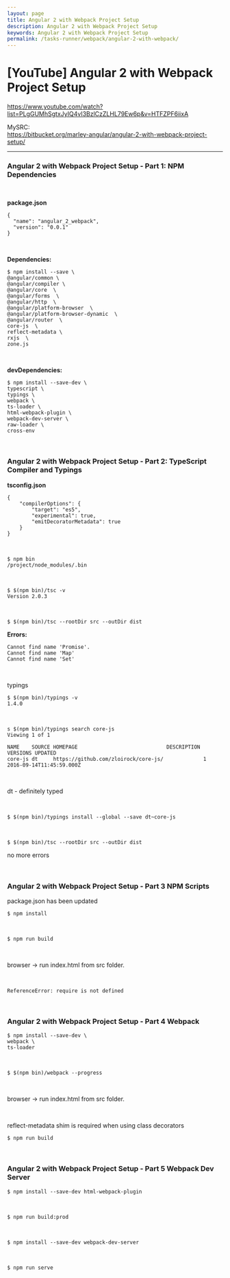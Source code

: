 ```yaml
---
layout: page
title: Angular 2 with Webpack Project Setup
description: Angular 2 with Webpack Project Setup
keywords: Angular 2 with Webpack Project Setup
permalink: /tasks-runner/webpack/angular-2-with-webpack/
---
```


# [YouTube] Angular 2 with Webpack Project Setup

https://www.youtube.com/watch?list=PLgGUMhSgtxJyIQ4vI3BzlCzZLHL79Ew6p&v=HTFZPF6iixA

MySRC:  
https://bitbucket.org/marley-angular/angular-2-with-webpack-project-setup/

---

### Angular 2 with Webpack Project Setup - Part 1: NPM Dependencies

<br/>

**package.json**

    {
      "name": "angular_2_webpack",
      "version": "0.0.1"
    }

<br/>

**Dependencies:**

    $ npm install --save \
    @angular/common \
    @angular/compiler \
    @angular/core  \
    @angular/forms  \
    @angular/http  \
    @angular/platform-browser  \
    @angular/platform-browser-dynamic  \
    @angular/router  \
    core-js  \
    reflect-metadata \
    rxjs  \
    zone.js

<br/>

**devDependencies:**

    $ npm install --save-dev \
    typescript \
    typings \
    webpack \
    ts-loader \
    html-webpack-plugin \
    webpack-dev-server \
    raw-loader \
    cross-env

<br/>

### Angular 2 with Webpack Project Setup - Part 2: TypeScript Compiler and Typings

**tsconfig.json**

    {
        "compilerOptions": {
            "target": "es5",
            "experimental": true,
            "emitDecoratorMetadata": true
        }
    }

<br/>

    $ npm bin
    /project/node_modules/.bin

<br/>

    $ $(npm bin)/tsc -v
    Version 2.0.3

<br/>

    $ $(npm bin)/tsc --rootDir src --outDir dist

**Errors:**

    Cannot find name 'Promise'.
    Cannot find name 'Map'
    Cannot find name 'Set'

<br/>

typings

    $ $(npm bin)/typings -v
    1.4.0

<br/>

    s $(npm bin)/typings search core-js
    Viewing 1 of 1

    NAME    SOURCE HOMEPAGE                             DESCRIPTION VERSIONS UPDATED
    core-js dt     https://github.com/zloirock/core-js/             1        2016-09-14T11:45:59.000Z

<br/>

dt - definitely typed

<br/>

    $ $(npm bin)/typings install --global --save dt~core-js

<br/>

    $ $(npm bin)/tsc --rootDir src --outDir dist

no more errors

<br/>

### Angular 2 with Webpack Project Setup - Part 3 NPM Scripts

package.json has been updated

    $ npm install

<br/>

    $ npm run build

<br/>

browser -> run index.html from src folder.

<br/>

    ReferenceError: require is not defined

<br/>

### Angular 2 with Webpack Project Setup - Part 4 Webpack

    $ npm install --save-dev \
    webpack \
    ts-loader

<br/>

    $ $(npm bin)/webpack --progress

<br/>

browser -> run index.html from src folder.

<br/>

reflect-metadata shim is required when using class decorators

    $ npm run build

<br/>

### Angular 2 with Webpack Project Setup - Part 5 Webpack Dev Server

    $ npm install --save-dev html-webpack-plugin

<br/>

    $ npm run build:prod

<br/>

    $ npm install --save-dev webpack-dev-server

<br/>

    $ npm run serve
